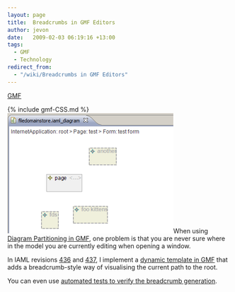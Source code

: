 ```yaml
---
layout: page
title:  Breadcrumbs in GMF Editors
author: jevon
date:   2009-02-03 06:19:16 +13:00
tags:
  - GMF
  - Technology
redirect_from:
  - "/wiki/Breadcrumbs in GMF Editors"
---
```


[GMF](GMF.md)

{% include gmf-CSS.md %}<img src="/img/gmf/breadcrumb.png" class="gmf">When using [Diagram Partitioning in GMF](GMF_Diagram_Partitioning.md), one problem is that you are never sure where in the model you are currently editing when opening a window.

In IAML revisions <a href="http://code.google.com/p/iaml/source/detail?r=436">436</a> and <a href="http://code.google.com/p/iaml/source/detail?r=437">437</a>, I implement a [dynamic template in GMF](gmf-Dynamic_Templates.md) that adds a breadcrumb-style way of visualising the current path to the root.

You can even use <a href="http://code.google.com/p/iaml/source/browse/trunk/org.openiaml.model.tests/src/org/openiaml/model/tests/eclipse/BreadcrumbTestCase.java?spec=svn438&r=438">automated tests to verify the breadcrumb generation</a>.
